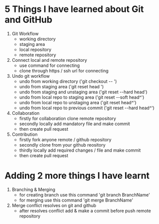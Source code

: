 # 5 Things I have learned about Git and GitHub
1. Git Workflow
    - working directory 
    - staging area
    - local repository
    - remote repository
2. Connect local and remote repository 
    - use command for connecting
    - clone through https / ssh url for connecting
3. Undo git workflow
    - undo from working directory ('git checkout -- <FileName>')
    - undo from staging area ('git reset head <FileName>')
    - undo from staging and unstaging area ('git reset --hard head')
    - undo from local repo to staging area ('git reset --soft head^')
    - undo from local repo to unstaging area ('git reset head^')
    - undo from local repo to previous commit ('git reset --hard head^')
4. Collaboration 
    - firstly for collaboration clone remote repository 
    - secondly locally add mandatory file and make commit
    - then create pull request
5. Contribution
    - firstly fork anyone remote / github repository
    - secondly clone from your github reository
    - thirdly locally add required changes / file and make commit
    - then create pull request
# Adding 2 more things I have learnt
1. Branching & Merging
    - for creating branch use this command 'git branch BranchName'
    - for merging use this command 'git merge BranchName'
2. Merge conflict resolves on git and github
    - after resolves conflict add & make a commit before push remote repository
